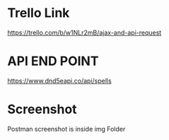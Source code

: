 # Trello Link
https://trello.com/b/w1NLr2mB/ajax-and-api-request

# API END POINT
https://www.dnd5eapi.co/api/spells

# Screenshot
Postman screenshot is inside img Folder